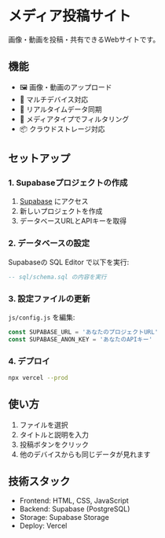 # メディア投稿サイト

画像・動画を投稿・共有できるWebサイトです。

## 機能

- 🖼️ 画像・動画のアップロード
- 📱 マルチデバイス対応
- 🔄 リアルタイムデータ同期
- 🎯 メディアタイプでフィルタリング
- 📦 クラウドストレージ対応

## セットアップ

### 1. Supabaseプロジェクトの作成

1. [Supabase](https://supabase.com) にアクセス
2. 新しいプロジェクトを作成
3. データベースURLとAPIキーを取得

### 2. データベースの設定

Supabaseの SQL Editor で以下を実行:

```sql
-- sql/schema.sql の内容を実行
```

### 3. 設定ファイルの更新

`js/config.js` を編集:

```javascript
const SUPABASE_URL = 'あなたのプロジェクトURL'
const SUPABASE_ANON_KEY = 'あなたのAPIキー'
```

### 4. デプロイ

```bash
npx vercel --prod
```

## 使い方

1. ファイルを選択
2. タイトルと説明を入力
3. 投稿ボタンをクリック
4. 他のデバイスからも同じデータが見れます

## 技術スタック

- Frontend: HTML, CSS, JavaScript
- Backend: Supabase (PostgreSQL)
- Storage: Supabase Storage
- Deploy: Vercel